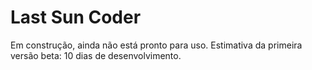 # Last Sun Coder


Em construção, ainda não está pronto para uso.
Estimativa da primeira versão beta: 10 dias de desenvolvimento.
